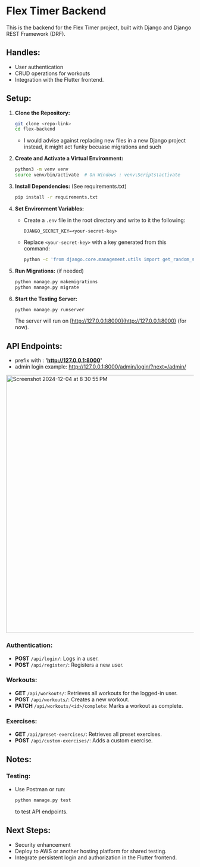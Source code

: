 # Flex Timer Backend

This is the backend for the Flex Timer project, built with Django and Django REST Framework (DRF). 

## Handles: 
  - User authentication
  - CRUD operations for workouts
  - Integration with the Flutter frontend.

## Setup:

1. **Clone the Repository:**
   ```bash
   git clone <repo-link>
   cd flex-backend
   ```
   - I would advise against replacing new files in a new Django project instead, it might act funky becuase migrations and such

2. **Create and Activate a Virtual Environment:**
   ```bash
   python3 -m venv venv
   source venv/bin/activate  # On Windows : venv\Scripts\activate
   ```

3. **Install Dependencies:** (See requirements.txt)
   ```bash
   pip install -r requirements.txt
   ```

4. **Set Environment Variables:**
   - Create a `.env` file in the root directory and write to it the following:
     ```
     DJANGO_SECRET_KEY=<your-secret-key>
     ```
   - Replace `<your-secret-key>` with a key generated from this command:
     ```bash
     python -c 'from django.core.management.utils import get_random_secret_key; print(get_random_secret_key())'
     ```

5. **Run Migrations:** (if needed)
   ```bash
   python manage.py makemigrations
   python manage.py migrate
   ```

6. **Start the Testing Server:**
   ```bash
   python manage.py runserver
   ```
   The server will run on [http://127.0.0.1:8000](http://127.0.0.1:8000) (for now).
   


## API Endpoints:
- prefix with : **'http://127.0.0.1:8000'**
- admin login example: http://127.0.0.1:8000/admin/login/?next=/admin/
<img width="692" alt="Screenshot 2024-12-04 at 8 30 55 PM" src="https://github.com/user-attachments/assets/c2cc1b84-2679-4fa6-9662-6f3d55f7512c">

### Authentication:
- **POST** `/api/login/`: Logs in a user.
- **POST** `/api/register/`: Registers a new user.

### Workouts:
- **GET** `/api/workouts/`: Retrieves all workouts for the logged-in user.
- **POST** `/api/workouts/`: Creates a new workout.
- **PATCH** `/api/workouts/<id>/complete`: Marks a workout as complete.

### Exercises:
- **GET** `/api/preset-exercises/`: Retrieves all preset exercises.
- **POST** `/api/custom-exercises/`: Adds a custom exercise.

## Notes:

### Testing:
- Use Postman or run:
  ```bash
  python manage.py test
  ```
  to test API endpoints.

## Next Steps:
- Security enhancement
- Deploy to AWS or another hosting platform for shared testing.
- Integrate persistent login and authorization in the Flutter frontend.
